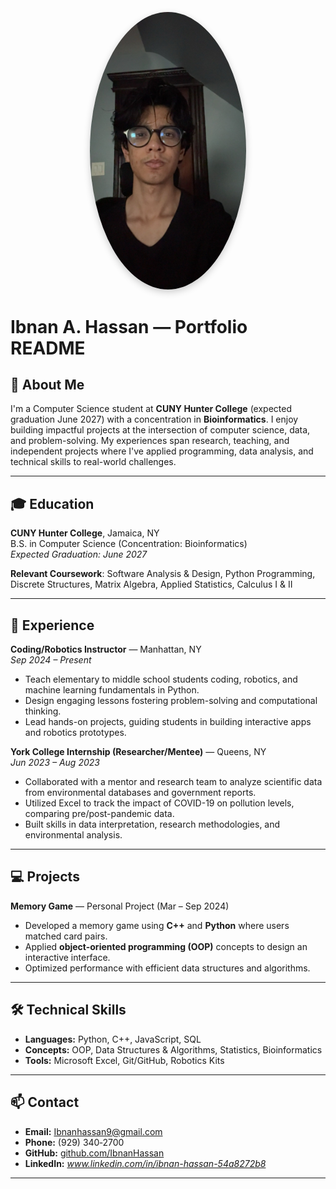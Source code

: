 <p align="center">
  <img src="ibnan.JPG" 
       alt="Profile picture" 
       width="250" 
       style="border-radius:50%; box-shadow: 0 4px 12px rgba(0,0,0,0.2); object-fit: cover;">
</p>


# Ibnan A. Hassan — Portfolio README

## 📌 About Me
I'm a Computer Science student at **CUNY Hunter College** (expected graduation June 2027) with a concentration in **Bioinformatics**. I enjoy building impactful projects at the intersection of computer science, data, and problem-solving. My experiences span research, teaching, and independent projects where I've applied programming, data analysis, and technical skills to real-world challenges.

---

## 🎓 Education
**CUNY Hunter College**, Jamaica, NY  
B.S. in Computer Science (Concentration: Bioinformatics)  
*Expected Graduation: June 2027*  

**Relevant Coursework**: Software Analysis & Design, Python Programming, Discrete Structures, Matrix Algebra, Applied Statistics, Calculus I & II

---

## 💼 Experience

**Coding/Robotics Instructor** — Manhattan, NY  
*Sep 2024 – Present*  
- Teach elementary to middle school students coding, robotics, and machine learning fundamentals in Python.  
- Design engaging lessons fostering problem-solving and computational thinking.  
- Lead hands-on projects, guiding students in building interactive apps and robotics prototypes.  

**York College Internship (Researcher/Mentee)** — Queens, NY  
*Jun 2023 – Aug 2023*  
- Collaborated with a mentor and research team to analyze scientific data from environmental databases and government reports.  
- Utilized Excel to track the impact of COVID-19 on pollution levels, comparing pre/post-pandemic data.  
- Built skills in data interpretation, research methodologies, and environmental analysis.  

---

## 💻 Projects

**Memory Game** — Personal Project (Mar – Sep 2024)  
- Developed a memory game using **C++** and **Python** where users matched card pairs.  
- Applied **object-oriented programming (OOP)** concepts to design an interactive interface.  
- Optimized performance with efficient data structures and algorithms.  

---

## 🛠️ Technical Skills
- **Languages:** Python, C++, JavaScript, SQL  
- **Concepts:** OOP, Data Structures & Algorithms, Statistics, Bioinformatics  
- **Tools:** Microsoft Excel, Git/GitHub, Robotics Kits  

---

## 📫 Contact
- **Email:** [Ibnanhassan9@gmail.com](mailto:Ibnanhassan9@gmail.com)  
- **Phone:** (929) 340‑2700  
- **GitHub:** [github.com/IbnanHassan](https://github.com/IbnanHassan)  
- **LinkedIn:** *www.linkedin.com/in/ibnan-hassan-54a8272b8*  

---
